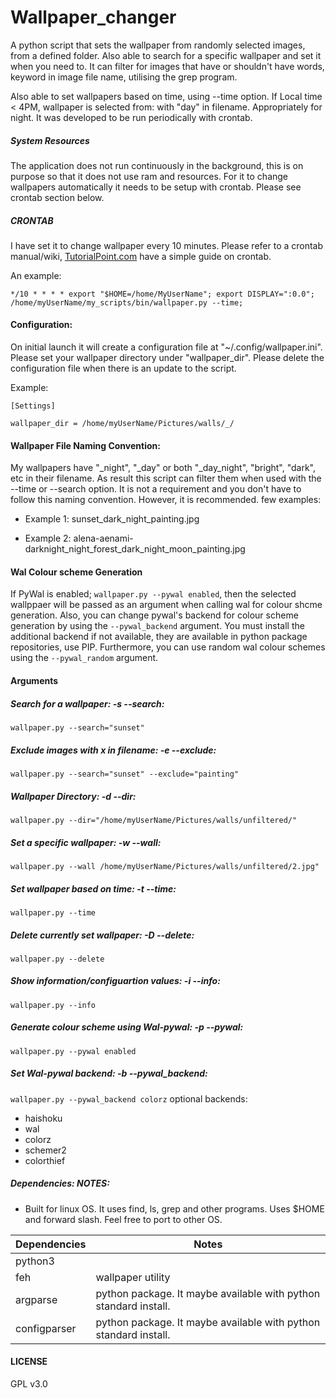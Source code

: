 # Wallpaper_changer
A python script that sets the wallpaper from randomly selected images, from a defined folder. Also able to search for a specific wallpaper and set it when you need to. It can filter for images that have or shouldn't have words, keyword in image file name, utilising the grep program. 

Also able to set wallpapers based on time, using --time option. If Local time &lt; 4PM, wallpaper is selected from: with "day" in filename. Appropriately for night. It was developed to be run periodically with crontab. 

##### System Resources
The application does not run continuously in the background, this is on purpose so that it does not use ram and resources. For it to change wallpapers automatically it needs to be setup with crontab. Please see crontab section below. 

##### CRONTAB
I have set it to change wallpaper every 10 minutes. Please refer to a crontab manual/wiki, <a href="https://www.tutorialspoint.com/unix_commands/crontab.htm" target="_blank">TutorialPoint.com</a> have a simple guide on crontab.


An example:

`*/10 * * * * export "$HOME=/home/MyUserName"; export DISPLAY=":0.0"; /home/myUserName/my_scripts/bin/wallpaper.py --time;` 

#### Configuration:
On initial launch it will create a configuration file at "~/.config/wallpaper.ini". Please set your wallpaper directory under "wallpaper_dir". Please delete the configuration file when there is an update to the script.

Example:

`[Settings]`

`wallpaper_dir = /home/myUserName/Pictures/walls/_/`


#### Wallpaper File Naming Convention:
My wallpapers have "_night", "_day" or both "_day_night", "bright", "dark", etc in their filename. As result this script can filter them when used with the --time or --search option. It is not a requirement and you don't have to follow this naming convention. However, it is recommended.
few examples:

+ Example 1: sunset_dark_night_painting.jpg

+ Example 2: alena-aenami-darknight_night_forest_dark_night_moon_painting.jpg

#### Wal Colour scheme Generation
If PyWal is enabled; `wallpaper.py --pywal enabled`, then the selected wallppaer will be passed as an argument when calling wal for colour shcme generation. Also, you can change pywal's backend for colour scheme generation by using the `--pywal_backend` argument. You must install the additional backend if not available, they are available in python package repositories, use PIP. Furthermore, you can use random wal colour schemes using the `--pywal_random` argument.


#### Arguments

##### Search for a wallpaper: -s --search:
`wallpaper.py --search="sunset"`

##### Exclude images with x in filename: -e --exclude:
`wallpaper.py --search="sunset" --exclude="painting"`

##### Wallpaper Directory: -d --dir:
`wallpaper.py --dir="/home/myUserName/Pictures/walls/unfiltered/"`

##### Set a specific wallpaper: -w --wall:
`wallpaper.py --wall /home/myUserName/Pictures/walls/unfiltered/2.jpg"`

##### Set wallpaper based on time: -t --time:
`wallpaper.py --time`

##### Delete currently set wallpaper: -D --delete:
`wallpaper.py --delete`

##### Show information/configuartion values: -i --info:
`wallpaper.py --info`

##### Generate colour scheme using Wal-pywal: -p --pywal:
`wallpaper.py --pywal enabled`

##### Set Wal-pywal backend: -b --pywal_backend:
`wallpaper.py --pywal_backend colorz`
optional backends:
+ haishoku
+ wal
+ colorz
+ schemer2
+ colorthief


##### Dependencies:               NOTES:
+ Built for linux OS. It uses find, ls, grep and other programs. Uses $HOME and forward slash. Feel free to port to other OS.


| Dependencies  | Notes |
| ------------- | ------------- |
| python3 |  |
| feh  |  wallpaper utility |
| argparse | python package. It maybe available with python standard install. |
| configparser | python package. It maybe available with python standard install. |


#### LICENSE
GPL v3.0
